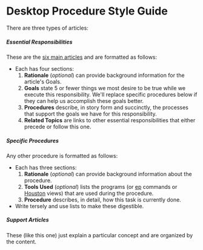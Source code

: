 # Desktop Procedure Style Guide

There are three types of articles:

##### Essential Responsibilities

These are the [six main articles](https://github.com/cph/desktop-procedures) and are formatted as follows:

 - Each has four sections:
    1. **Rationale** (_optional_) can provide background information for the article's Goals.
    2. **Goals** state 5 or fewer things we most desire to be true while we execute this responsibility. We'll replace specific procedures below if they can help us accomplish these goals better.
    3. **Procedures** describe, in story form and succinctly, the processes that support the goals we have for this responsibility.
    4. **Related Topics** are links to other essential responsibilities that either precede or follow this one.


##### Specific Procedures

Any other procedure is formatted as follows:

 - Each has three sections:
   1. **Rationale** (_optional_) can provide background information about the procedure.
   2. **Tools Used** (_optional_) lists the programs (or [ep](https://github.com/cph/ep) commands or [Houston](https://github.com/cph/our-houston) views) that are used during the procedure.
   3. **Procedure** describes, in detail, how this task is currently done.
 - Write tersely and use lists to make these digestible.


##### Support Articles

These (like this one) just explain a particular concept and are organized by the content.
